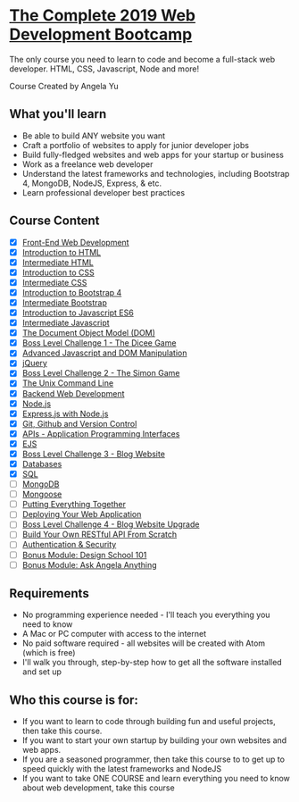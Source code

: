# [The Complete 2019 Web Development Bootcamp](https://www.udemy.com/course/the-complete-web-development-bootcamp/)

The only course you need to learn to code and become a full-stack web developer. HTML, CSS, Javascript, Node and more!

Course Created by Angela Yu

## What you'll learn

- Be able to build ANY website you want
- Craft a portfolio of websites to apply for junior developer jobs
- Build fully-fledged websites and web apps for your startup or business
- Work as a freelance web developer
- Understand the latest frameworks and technologies, including Bootstrap 4, MongoDB, NodeJS, Express, & etc.
- Learn professional developer best practices

## Course Content

- [x] [Front-End Web Development](01-introductions#front-end-web-development)
- [x] [Introduction to HTML](02-html#introductionto-html)
- [x] [Intermediate HTML](02-html#intermediate-html)
- [x] [Introduction to CSS](03-css#introduction-to-css)
- [x] [Intermediate CSS](03-css#intermediate-css)
- [x] [Introduction to Bootstrap 4](04-bootstrap)
- [x] [Intermediate Bootstrap](04-bootstrap)
- [x] [Introduction to Javascript ES6](05-javascript#introduction-to-javascript)
- [x] [Intermediate Javascript](05-javascript#intermediate-javascript)
- [x] [The Document Object Model (DOM)](06-dom#introduction-to-the-dom)
- [x] [Boss Level Challenge 1 - The Dicee Game](https://genesisgabiola.github.io/sandbox/dicee)
- [x] [Advanced Javascript and DOM Manipulation](06-dom#advanced-javascript-and-dom-manipulation)
- [x] [jQuery](07-jquery)
- [x] [Boss Level Challenge 2 - The Simon Game](https://genesisgabiola.github.io/sandbox/simon-game)
- [x] [The Unix Command Line](08-cli-git-github#the-unix-command-line)
- [x] [Backend Web Development](01-introductions#back-end-web-development)
- [x] [Node.js](09-nodejs#node)
- [x] [Express.js with Node.js](09-nodejs#express)
- [x] [Git, Github and Version Control](08-cli-git-github#git-github-and-version-control)
- [x] [APIs - Application Programming Interfaces](10-apis)
- [x] [EJS](11-ejs)
- [x] [Boss Level Challenge 3 - Blog Website]()
- [x] [Databases](12-database/README.md#database-fundamentals)
- [x] [SQL](12-database/README.md#sql-structured-query-language)
- [ ] [MongoDB](12-database/README.md#mongodb)
- [ ] [Mongoose](12-database/README.md#mongoose)
- [ ] [Putting Everything Together]()
- [ ] [Deploying Your Web Application]()
- [ ] [Boss Level Challenge 4 - Blog Website Upgrade]()
- [ ] [Build Your Own RESTful API From Scratch]()
- [ ] [Authentication & Security]()
- [ ] [Bonus Module: Design School 101]()
- [ ] [Bonus Module: Ask Angela Anything]()

## Requirements

- No programming experience needed - I'll teach you everything you need to know
- A Mac or PC computer with access to the internet
- No paid software required - all websites will be created with Atom (which is free)
- I'll walk you through, step-by-step how to get all the software installed and set up

## Who this course is for:

- If you want to learn to code through building fun and useful projects, then take this course.
- If you want to start your own startup by building your own websites and web apps.
- If you are a seasoned programmer, then take this course to to get up to speed quickly with the latest frameworks and NodeJS
- If you want to take ONE COURSE and learn everything you need to know about web development, take this course

